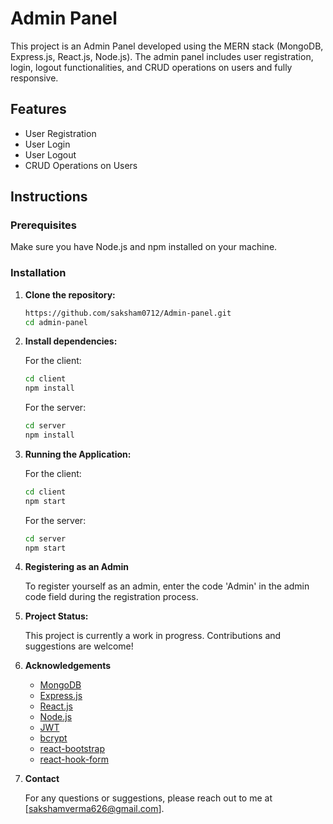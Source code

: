 # Admin Panel

This project is an Admin Panel developed using the MERN stack (MongoDB, Express.js, React.js, Node.js). The admin panel includes user registration, login, logout functionalities, and CRUD operations on users and fully responsive.

## Features

- User Registration
- User Login
- User Logout
- CRUD Operations on Users

## Instructions

### Prerequisites

Make sure you have Node.js and npm installed on your machine.

### Installation

1. **Clone the repository:**
   ```sh
   https://github.com/saksham0712/Admin-panel.git  
   cd admin-panel
   ```
2. **Install dependencies:**

   For the client:
   ```sh
   cd client
   npm install
   ```
   For the server:

   ```sh
   cd server
   npm install
   ```

3. **Running the Application:**

   For the client:
   ```sh
   cd client
   npm start
   ```
   For the server:

   ```sh
   cd server
   npm start
   ```
   
4. **Registering as an Admin**   

   To register yourself as an admin, enter the code 'Admin' in the admin code field during the registration process.

5. **Project Status:**

   This project is currently a work in progress. Contributions and suggestions are welcome!
   
6. **Acknowledgements**
   - [MongoDB](https://www.mongodb.com/)
   - [Express.js](https://expressjs.com/)
   - [React.js](https://react.dev/)
   - [Node.js](https://nodejs.org/en)
   - [JWT](https://www.npmjs.com/package/jsonwebtoken)
   - [bcrypt](https://www.npmjs.com/package/bcrypt)
   - [react-bootstrap](https://react-bootstrap.netlify.app/)
   - [react-hook-form](https://react-hook-form.com/)

7. **Contact**

   For any questions or suggestions, please reach out to me at [sakshamverma626@gmail.com].      
